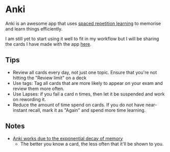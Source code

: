 # Anki
Anki is an awesome app that uses [spaced repetition learning](http://www.wikiwand.com/en/Spaced_repetition) to memorise and learn things efficiently.

I am still yet to start using it well to fit in my workflow but I will be sharing the cards I have made with the app [here](https://github.com/nikitavoloboev/anki-decks).

## Tips
- Review all cards every day, not just one topic. Ensure that you're not hitting the "Review limit" on a deck
- Use tags: Tag all cards that are more likely to appear on your exam and review them more often.
- Use Lapses: if you fail a card n times, then let it be suspended and work on rewording it.
- Reduce the amount of time spend on cards. If you do not have near-instant recall, mark it as "Again" and spend more time learning.

## Notes
- [Anki works due to the exponential decay of memory](https://www.reddit.com/r/Anki/comments/75bzzc/anki_overwhelms_me/?utm_content=title&utm_medium=hot&utm_source=reddit&utm_name=Anki)
	- The better you know a card, the less often that it'll be shown to you.
